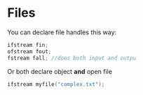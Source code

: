 # Files

You can declare file handles this way:
```C++
ifstream fin;
ofstream fout;
fstream fall; //does both input and outpu
```

Or both declare object **and** open file
```C++
ifstream myfile("complex.txt");
```
